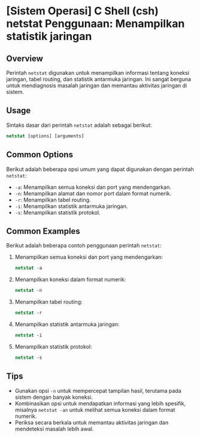 # [Sistem Operasi] C Shell (csh) netstat Penggunaan: Menampilkan statistik jaringan

## Overview
Perintah `netstat` digunakan untuk menampilkan informasi tentang koneksi jaringan, tabel routing, dan statistik antarmuka jaringan. Ini sangat berguna untuk mendiagnosis masalah jaringan dan memantau aktivitas jaringan di sistem.

## Usage
Sintaks dasar dari perintah `netstat` adalah sebagai berikut:

```csh
netstat [options] [arguments]
```

## Common Options
Berikut adalah beberapa opsi umum yang dapat digunakan dengan perintah `netstat`:

- `-a`: Menampilkan semua koneksi dan port yang mendengarkan.
- `-n`: Menampilkan alamat dan nomor port dalam format numerik.
- `-r`: Menampilkan tabel routing.
- `-i`: Menampilkan statistik antarmuka jaringan.
- `-s`: Menampilkan statistik protokol.

## Common Examples
Berikut adalah beberapa contoh penggunaan perintah `netstat`:

1. Menampilkan semua koneksi dan port yang mendengarkan:
   ```csh
   netstat -a
   ```

2. Menampilkan koneksi dalam format numerik:
   ```csh
   netstat -n
   ```

3. Menampilkan tabel routing:
   ```csh
   netstat -r
   ```

4. Menampilkan statistik antarmuka jaringan:
   ```csh
   netstat -i
   ```

5. Menampilkan statistik protokol:
   ```csh
   netstat -s
   ```

## Tips
- Gunakan opsi `-n` untuk mempercepat tampilan hasil, terutama pada sistem dengan banyak koneksi.
- Kombinasikan opsi untuk mendapatkan informasi yang lebih spesifik, misalnya `netstat -an` untuk melihat semua koneksi dalam format numerik.
- Periksa secara berkala untuk memantau aktivitas jaringan dan mendeteksi masalah lebih awal.